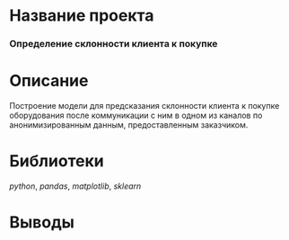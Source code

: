 # Название проекта

### Определение склонности клиента к покупке

# Описание

Построение модели для предсказания склонности клиента к покупке оборудования после коммуникации с ним в одном из каналов 
по анонимизированным данным, предоставленным заказчиком.

# Библиотеки

_python_, _pandas_, _matplotlib_, _sklearn_

# Выводы

